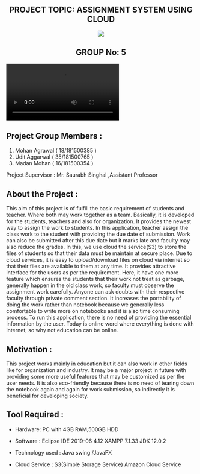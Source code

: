 
<h2 align="center">PROJECT TOPIC: ASSIGNMENT SYSTEM USING CLOUD</h2>
<p align="center"> <img src ="https://upload.wikimedia.org/wikipedia/en/4/42/GLA_University_logo.png" > </p>
<h2 align="center"> GROUP No: 5 </h2>


<div><video src="https://user-images.githubusercontent.com/61196580/118355084-d3987e00-b58b-11eb-82db-247069c5c42d.mp4" autoplay > <video> </div>


## Project Group Members :
1. Mohan Agrawal ( 18/181500385 )                                           
2. Udit Aggarwal ( 35/181500765 )
3. Madan Mohan ( 16/181500354 )

Project Supervisor : Mr. Saurabh Singhal ,Assistant Professor

## About the Project :

This aim of this project is of fulfill the basic requirement of students and teacher. Where both may work together as a team. Basically, it is developed for the students, teachers and also for organization. It provides the newest way to assign the work to students. In this application, teacher assign the class work to the student with providing the due date of submission. Work can also be submitted after this due date but it marks late and faculty may also reduce the grades. In this, we use cloud the service(S3) to store the files of students so that their data must be maintain at secure place. Due to cloud services, it is easy to upload/download files on cloud via internet so that their files are available to them at any time. It provides attractive interface for the users as per the requirement. Here, it have one more feature which ensures the students that their work not treat as garbage, generally happen in the old class work, so faculty must observe the assignment work carefully. Anyone can ask doubts with their respective faculty through private comment section. It increases the portability of doing the work rather than notebook because we generally less comfortable to write more on notebooks and it is also time consuming process. To run this application, there is no need of providing the essential information by the user. Today is online word where everything is done with internet, so why not education can be online. 

## Motivation :

This project works mainly in education but it can also work in other fields like for organization and industry. It may be a major project in future with providing some more useful features that may be customized as per the user needs. It is also eco-friendly because there is no need of tearing down the notebook again and again for work submission, so indirectly it is beneficial for developing society.


## Tool Required :
- Hardware:
PC with 4GB RAM,500GB HDD

- Software :
Eclipse IDE 2019-06  4.12
XAMPP 7.1.33
JDK 12.0.2

- Technology used :
Java swing /JavaFX

- Cloud Service :
S3(Simple Storage Service) Amazon Cloud Service





